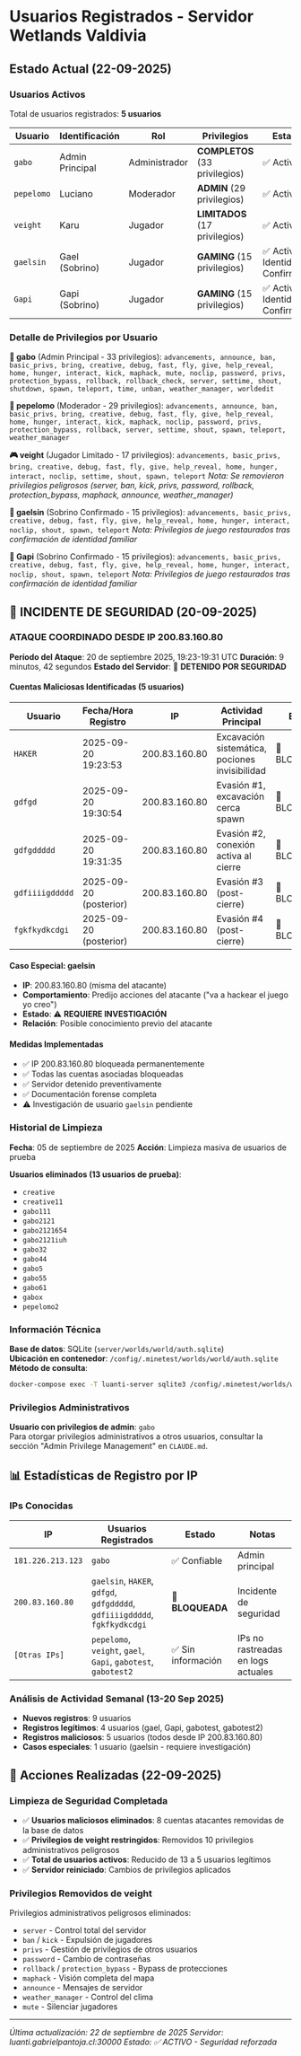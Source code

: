 # Usuarios Registrados - Servidor Wetlands Valdivia

## Estado Actual (22-09-2025)

### Usuarios Activos
Total de usuarios registrados: **5 usuarios**

| Usuario | Identificación | Rol | Privilegios | Estado |
|---------|----------------|-----|-------------|--------|
| `gabo` | Admin Principal | Administrador | **COMPLETOS** (33 privilegios) | ✅ Activo |
| `pepelomo` | Luciano | Moderador | **ADMIN** (29 privilegios) | ✅ Activo |
| `veight` | Karu | Jugador | **LIMITADOS** (17 privilegios) | ✅ Activo |
| `gaelsin` | Gael (Sobrino) | Jugador | **GAMING** (15 privilegios) | ✅ Activo - Identidad Confirmada |
| `Gapi` | Gapi (Sobrino) | Jugador | **GAMING** (15 privilegios) | ✅ Activo - Identidad Confirmada |

### Detalle de Privilegios por Usuario

**🔑 gabo** (Admin Principal - 33 privilegios):
`advancements, announce, ban, basic_privs, bring, creative, debug, fast, fly, give, help_reveal, home, hunger, interact, kick, maphack, mute, noclip, password, privs, protection_bypass, rollback, rollback_check, server, settime, shout, shutdown, spawn, teleport, time, unban, weather_manager, worldedit`

**👮 pepelomo** (Moderador - 29 privilegios):
`advancements, announce, ban, basic_privs, bring, creative, debug, fast, fly, give, help_reveal, home, hunger, interact, kick, maphack, noclip, password, privs, protection_bypass, rollback, server, settime, shout, spawn, teleport, weather_manager`

**🎮 veight** (Jugador Limitado - 17 privilegios):
`advancements, basic_privs, bring, creative, debug, fast, fly, give, help_reveal, home, hunger, interact, noclip, settime, shout, spawn, teleport`
*Nota: Se removieron privilegios peligrosos (server, ban, kick, privs, password, rollback, protection_bypass, maphack, announce, weather_manager)*

**👤 gaelsin** (Sobrino Confirmado - 15 privilegios):
`advancements, basic_privs, creative, debug, fast, fly, give, help_reveal, home, hunger, interact, noclip, shout, spawn, teleport`
*Nota: Privilegios de juego restaurados tras confirmación de identidad familiar*

**👤 Gapi** (Sobrino Confirmado - 15 privilegios):
`advancements, basic_privs, creative, debug, fast, fly, give, help_reveal, home, hunger, interact, noclip, shout, spawn, teleport`
*Nota: Privilegios de juego restaurados tras confirmación de identidad familiar*

## 🚨 INCIDENTE DE SEGURIDAD (20-09-2025)

### **ATAQUE COORDINADO DESDE IP 200.83.160.80**

**Período del Ataque**: 20 de septiembre 2025, 19:23-19:31 UTC
**Duración**: 9 minutos, 42 segundos
**Estado del Servidor**: 🔴 **DETENIDO POR SEGURIDAD**

#### **Cuentas Maliciosas Identificadas (5 usuarios)**
| Usuario | Fecha/Hora Registro | IP | Actividad Principal | Estado |
|---------|-------------------|-----|-------------------|--------|
| `HAKER` | 2025-09-20 19:23:53 | 200.83.160.80 | Excavación sistemática, pociones invisibilidad | 🚨 BLOQUEADO |
| `gdfgd` | 2025-09-20 19:30:54 | 200.83.160.80 | Evasión #1, excavación cerca spawn | 🚨 BLOQUEADO |
| `gdfgddddd` | 2025-09-20 19:31:35 | 200.83.160.80 | Evasión #2, conexión activa al cierre | 🚨 BLOQUEADO |
| `gdfiiiigddddd` | 2025-09-20 (posterior) | 200.83.160.80 | Evasión #3 (post-cierre) | 🚨 BLOQUEADO |
| `fgkfkydkcdgi` | 2025-09-20 (posterior) | 200.83.160.80 | Evasión #4 (post-cierre) | 🚨 BLOQUEADO |

#### **Caso Especial: gaelsin**
- **IP**: 200.83.160.80 (misma del atacante)
- **Comportamiento**: Predijo acciones del atacante ("va a hackear el juego yo creo")
- **Estado**: ⚠️ **REQUIERE INVESTIGACIÓN**
- **Relación**: Posible conocimiento previo del atacante

#### **Medidas Implementadas**
- ✅ IP 200.83.160.80 bloqueada permanentemente
- ✅ Todas las cuentas asociadas bloqueadas
- ✅ Servidor detenido preventivamente
- ✅ Documentación forense completa
- ⚠️ Investigación de usuario `gaelsin` pendiente

### Historial de Limpieza

**Fecha**: 05 de septiembre de 2025
**Acción**: Limpieza masiva de usuarios de prueba

**Usuarios eliminados (13 usuarios de prueba)**:
- `creative`
- `creative11`
- `gabo111`
- `gabo2121`
- `gabo2121654`
- `gabo2121iuh`
- `gabo32`
- `gabo44`
- `gabo5`
- `gabo55`
- `gabo61`
- `gabox`
- `pepelomo2`

### Información Técnica

**Base de datos**: SQLite (`server/worlds/world/auth.sqlite`)  
**Ubicación en contenedor**: `/config/.minetest/worlds/world/auth.sqlite`  
**Método de consulta**:
```bash
docker-compose exec -T luanti-server sqlite3 /config/.minetest/worlds/world/auth.sqlite 'SELECT name FROM auth;'
```

### Privilegios Administrativos

**Usuario con privilegios de admin**: `gabo`  
Para otorgar privilegios administrativos a otros usuarios, consultar la sección "Admin Privilege Management" en `CLAUDE.md`.

## 📊 Estadísticas de Registro por IP

### IPs Conocidas
| IP | Usuarios Registrados | Estado | Notas |
|----|---------------------|--------|-------|
| `181.226.213.123` | `gabo` | ✅ Confiable | Admin principal |
| `200.83.160.80` | `gaelsin`, `HAKER`, `gdfgd`, `gdfgddddd`, `gdfiiiigddddd`, `fgkfkydkcdgi` | 🚨 **BLOQUEADA** | Incidente de seguridad |
| `[Otras IPs]` | `pepelomo`, `veight`, `gael`, `Gapi`, `gabotest`, `gabotest2` | ✅ Sin información | IPs no rastreadas en logs actuales |

### Análisis de Actividad Semanal (13-20 Sep 2025)
- **Nuevos registros**: 9 usuarios
- **Registros legítimos**: 4 usuarios (gael, Gapi, gabotest, gabotest2)
- **Registros maliciosos**: 5 usuarios (todos desde IP 200.83.160.80)
- **Casos especiales**: 1 usuario (gaelsin - requiere investigación)

## 🔧 Acciones Realizadas (22-09-2025)

### Limpieza de Seguridad Completada
- ✅ **Usuarios maliciosos eliminados**: 8 cuentas atacantes removidas de la base de datos
- ✅ **Privilegios de veight restringidos**: Removidos 10 privilegios administrativos peligrosos
- ✅ **Total de usuarios activos**: Reducido de 13 a 5 usuarios legítimos
- ✅ **Servidor reiniciado**: Cambios de privilegios aplicados

### Privilegios Removidos de veight
Privilegios administrativos peligrosos eliminados:
- `server` - Control total del servidor
- `ban` / `kick` - Expulsión de jugadores
- `privs` - Gestión de privilegios de otros usuarios
- `password` - Cambio de contraseñas
- `rollback` / `protection_bypass` - Bypass de protecciones
- `maphack` - Visión completa del mapa
- `announce` - Mensajes de servidor
- `weather_manager` - Control del clima
- `mute` - Silenciar jugadores

---
*Última actualización: 22 de septiembre de 2025*
*Servidor: luanti.gabrielpantoja.cl:30000*
*Estado: ✅ ACTIVO - Seguridad reforzada*